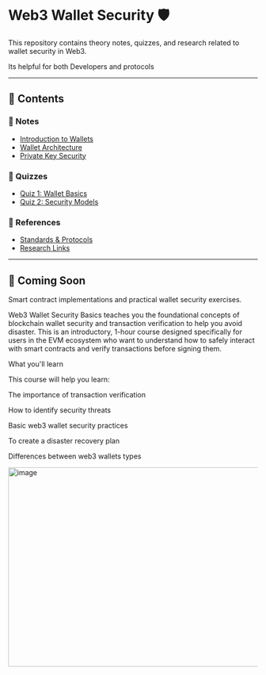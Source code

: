 ﻿# Web3 Wallet Security 🛡️

This repository contains theory notes, quizzes, and research related to wallet security in Web3.

Its helpful for both Developers and protocols

---

## 📘 Contents

### 📝 Notes

- [Introduction to Wallets](notes/01_intro_to_wallets.md)
- [Wallet Architecture](notes/02_wallet_architecture.md)
- [Private Key Security](notes/03_private_key_security.md)

### 🧠 Quizzes

- [Quiz 1: Wallet Basics](quizzes/quiz_01.md)
- [Quiz 2: Security Models](quizzes/quiz_02.md)

### 🔗 References

- [Standards & Protocols](references/standards.md)
- [Research Links](references/research_links.md)

---

## 🧩 Coming Soon

Smart contract implementations and practical wallet security exercises.

Web3 Wallet Security Basics teaches you the foundational concepts of blockchain wallet security and transaction verification to help you avoid disaster. This is an introductory, 1-hour course designed specifically for users in the EVM ecosystem who want to understand how to safely interact with smart contracts and verify transactions before signing them.

What you'll learn

This course will help you learn:

The importance of transaction verification

How to identify security threats

Basic web3 wallet security practices

To create a disaster recovery plan

Differences between web3 wallets types

<img width="1431" height="402" alt="image" src="https://github.com/user-attachments/assets/618041fb-d12b-48b4-a08a-c571b15556e0" />
